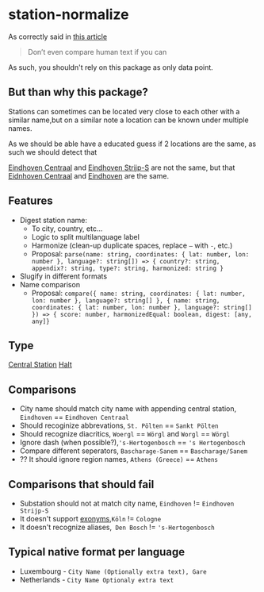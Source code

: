 # station-normalize

As correctly said in [this article](https://bflorat.medium.com/proper-strings-normalization-for-comparison-purpose-226773865322)

> Don’t even compare human text if you can

As such, you shouldn't rely on this package as only data point.

## But than why this package?

Stations can sometimes can be located very close to each other with a similar name,but on a similar note a location can be known under multiple names.

As we should be able have a educated guess if 2 locations are the same, as such we should detect that

[Eindhoven Centraal](https://goo.gl/maps/x3LaVxQ2DqoKR1t58) and [Eindhoven Strijp-S](https://goo.gl/maps/VsvqgiNQDfYzidac8) are not the same, but that [Eidnhoven Centraal](https://goo.gl/maps/x3LaVxQ2DqoKR1t58) and [Eindhoven](https://goo.gl/maps/mVpv7ZimaXqkczsq6) are the same.

## Features

- Digest station name:
  - To city, country, etc...
  - Logic to split multilanguage label
  - Harmonize (clean-up duplicate spaces, replace `—` with `-`, etc.)
  - Proposal: `parse(name: string, coordinates: { lat: number, lon: number }, language?: string[]) => { country?: string, appendix?: string, type?: string, harmonized: string }`
- Slugify in different formats
- Name comparison
  - Proposal: `compare({ name: string, coordinates: { lat: number, lon: number }, language?: string[] }, { name: string, coordinates: { lat: number, lon: number }, language?: string[] }) => { score: number, harmonizedEqual: boolean, digest: [any, any]}`

## Type

[Central Station](https://en.wikipedia.org/wiki/Central_station#Netherlands)
[Halt](https://en.wikipedia.org/wiki/Train_station#Halt)

## Comparisons

- City name should match city name with appending central station, `Eindhoven` == `Eindhoven Centraal`
- Should recoginize abbrevations, `St. Pölten` == `Sankt Pölten`
- Should recognize diacritics, `Woergl` == `Wörgl` and `Worgl` == `Wörgl`
- Ignore dash (when possible?),`'s-Hertogenbosch` == `'s Hertogenbosch`
- Compare different seperators, `Bascharage-Sanem` == `Bascharage/Sanem`
- ?? It should ignore region names, `Athens (Greece)` == `Athens`

## Comparisons that should fail

- Substation should not at match city name, `Eindhoven` != `Eindhoven Strijp-S`
- It doesn't support [exonyms](https://en.wikipedia.org/wiki/Endonym_and_exonym),`Köln` != `Cologne`
- It doesn't recognize aliases,` Den Bosch` != `'s-Hertogenbosch`

## Typical native format per language

- Luxembourg - `City Name (Optionally extra text), Gare`
- Netherlands - `City Name Optionaly extra text`
